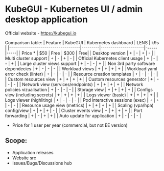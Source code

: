 # KubeGUI - Kubernetes UI / admin desktop application

Official website - https://kubegui.io

Comparison table: 
| Feature                            | KubeGUI | Kubernetes dashboard | LENS | k9s |
|------------------------------------|---------|----------------------|------|-----|
| Price *                            | $50     | Free                 | $300 | Free|
| Desktop version                    | +       | -                    | +    | -   |
| Multi cluster support              | +       | -                    | +    | -   |
| Official Kubernetes client usage   | +       | -                    | -    | +   |
| Large cluster views support        | +       | -                    | -    | +   |
| Non 3rd party software dependecies | +       | -                    | -    | -   |
| Workload views                     | +       | +                    | +    | +   |
| Workload yaml error check (linter) | +       | -                    | -    | -   |
| Resource creation templates        | +       | -                    | -    | -   |
| Custom resources view              | +       | +                    | +    | +   |
| Custom resources generator         | +       | -                    | -    | -   |
| Network view (services/endpoints)  | +       | +                    | +    | +   |
| Network policies vizualisation     | +       | -                    | -    | -   |
| Storage view                       | +       | +                    | +    | +   |
| Configs view (including secrets)   | +       | +                    | +    | +   |
| Logs viewer (basic)                | +       | +                    | +    | +   |
| Logs viewer (highliting)           | +       | -                    | -    | -   |
| Pod interactive sessions (exec)    | +       | +                    | -    | -   |
| Resource usage view (metrics)      | +       | +                    | +    | +   |
| Scaling  (vpa/hpa) config/view     | +       | +                    | +    | -   |
| Cluster events view                | +       | +                    | +    | +   |
| Port forwarding                    | +       | -                    | +    | +   |
| Auto update for application        | +       | -                    | -    | -   |

* Price for 1 user per year (commercial, but not EE version)

## Scope:
- Application releases
- Website src
- Issues/Bugs/Discussions hub
